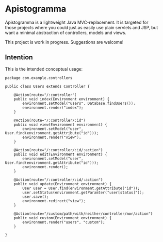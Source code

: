# Apistogramma

Apistogramma is a lightweight Java MVC-replacement. It is targeted for those projects where you could just as easily use plain servlets and JSP, but want a minimal abstraction of controllers, models and views.

This project is work in progress. Suggestions are welcome!

## Intention

This is the intended conceptual usage:

    package com.example.controllers
    
    public class Users extends Controller {
        
        @Action(route="/:controller")
        public void index(Environment environment) {
            environment.setModel("users", Database.findUsers());
            environment.render("index");
        }
        
        @Action(route="/:controller/:id")
        public void view(Environment environment) {
            environment.setModel("user", User.find(environment.getAttribute("id")));
            environment.render("view");
        }
        
        @Action(route="/:controller/:id/:action")
        public void edit(Environment environment) {
            environment.setModel("user", User.find(environment.getAttribute("id")));
            environment.render();
        }
        
        @Action(route="/:controller/:id/:action")
        public void update(Environment environment) {
            User user = User.find(environment.getAttribute("id"));
            user.setStatus(environment.getParamter("user[status]"));
            user.save();
            environment.redirect("view");
        }
        
        @Action(route="/custom/path/with/neither/controller/nor/action")
        public void custom(Environment environment) {
            environment.render("users", "custom");
        }
        
    }
